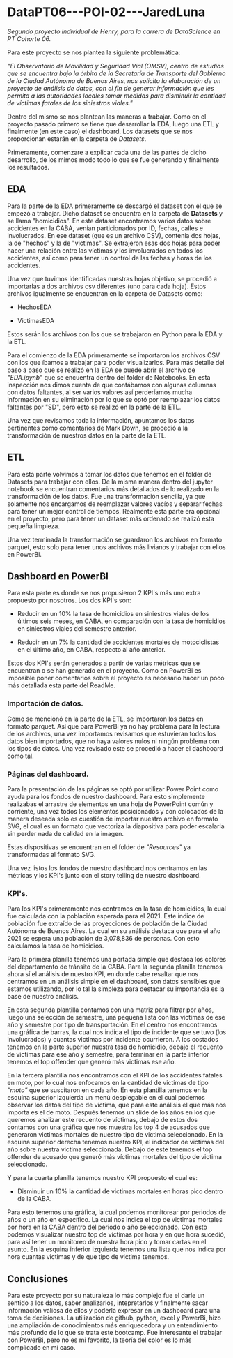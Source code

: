 # DataPT06---POI-02---JaredLuna
*Segundo proyecto individual de Henry, para la carrera de DataScience en PT Cohorte 06.*

Para este proyecto se nos plantea la siguiente problemática:

*"El Observatorio de Movilidad y Seguridad Vial (OMSV), centro de estudios que se encuentra bajo la órbita de la Secretaría de Transporte del Gobierno de la Ciudad Autónoma de Buenos Aires, nos solicita la elaboración de un proyecto de análisis de datos, con el fin de generar información que les permita a las autoridades locales tomar medidas para disminuir la cantidad de víctimas fatales de los siniestros viales."*

Dentro del mismo se nos plantean las maneras a trabajar. Como en el proyecto pasado primero se tiene que desarrollar la EDA, luego una ETL y finalmente (en este caso) el dashboard. Los datasets que se nos proporcionan estarán en la carpeta de *Datasets*.

Primeramente, comenzare a explicar cada una de las partes de dicho desarrollo, de los mimos modo todo lo que se fue generando y finalmente los resultados.

## EDA

Para la parte de la EDA primeramente se descargó el dataset con el que se empezó a trabajar. Dicho dataset se encuentra en la carpeta de **Datasets** y se llama "homicidios". En este dataset encontramos varios datos sobre accidentes en la CABA, venían particionados por ID, fechas, calles e involucrados. En ese dataset (que es un archivo CSV), contenía dos hojas, la de "hechos" y la de "victimas". Se extrajeron esas dos hojas para poder hacer una relación entre las víctimas y los involucrados en todos los accidentes, así como para tener un control de las fechas y horas de los accidentes.

Una vez que tuvimos identificadas nuestras hojas objetivo, se procedió a importarlas a dos archivos csv diferentes (uno para cada hoja). Estos archivos igualmente se encuentran en la carpeta de Datasets como:

- HechosEDA

- VictimasEDA

Estos serán los archivos con los que se trabajaron en Python para la EDA y la ETL.

Para el comienzo de la EDA primeramente se importaron los archivos CSV con los que íbamos a trabajar para poder visualizarlos. Para más detalle del paso a paso que se realizó en la EDA se puede abrir el archivo de *"EDA.ipynb"* que se encuentra dentro del folder de Notebooks. En esta inspección nos dimos cuenta de que contábamos con algunas columnas con datos faltantes, al ser varios valores así perderíamos mucha información en su eliminación por lo que se optó por reemplazar los datos faltantes por "SD", pero esto se realizó en la parte de la ETL. 

Una vez que revisamos toda la información, apuntamos los datos pertinentes como comentarios de Mark Down, se procedió a la transformación de nuestros datos en la parte de la ETL.

## ETL

Para esta parte volvimos a tomar los datos que tenemos en el folder de Datasets para trabajar con ellos. De la misma manera dentro del jupyter notebook se encuentran comentarios más detallados de lo realizado en la transformación de los datos. Fue una transformación sencilla, ya que solamente nos encargamos de reemplazar valores vacíos y separar fechas para tener un mejor control de tiempos. Realmente esta parte era opcional en el proyecto, pero para tener un dataset más ordenado se realizó esta pequeña limpieza.

Una vez terminada la transformación se guardaron los archivos en formato parquet, esto solo para tener unos archivos más livianos y trabajar con ellos en PowerBi.


## Dashboard en PowerBI

Para esta parte es donde se nos propusieron 2 KPI's más uno extra propuesto por nosotros. Los dos KPI's son:

- Reducir en un 10% la tasa de homicidios en siniestros viales de los últimos seis meses, en CABA, en comparación con la tasa de homicidios en siniestros viales del semestre anterior.

- Reducir en un 7% la cantidad de accidentes mortales de motociclistas en el último año, en CABA, respecto al año anterior.

Estos dos KPI's serán generados a partir de varias métricas que se encuentran o se han generado en el proyecto. Como en PowerBi es imposible poner comentarios sobre el proyecto es necesario hacer un poco más detallada esta parte del ReadMe.

### Importación de datos.

Como se mencionó en la parte de la ETL, se importaron los datos en formato parquet. Así que para PowerBi ya no hay problema para la lectura de los archivos, una vez importamos revisamos que estuvieran todos los datos bien importados, que no haya valores nulos ni ningún problema con los tipos de datos. Una vez revisado este se procedió a hacer el dashboard como tal.

### Páginas del dashboard.

Para la presentación de las páginas se optó por utilizar Power Point como ayuda para los fondos de nuestro dashboard. Para esto simplemente realizabas el arrastre de elementos en una hoja de PowerPoint común y corriente, una vez todos los elementos posicionados y con colocados de la manera deseada solo es cuestión de importar nuestro archivo en formato SVG, el cual es un formato que vectoriza la diapositiva para poder escalarla sin perder nada de calidad en la imagen.

Estas dispositivas se encuentran en el folder de *"Resources"* ya transformadas al formato SVG. 

Una vez listos los fondos de nuestro dashboard nos centramos en las métricas y los KPI's junto con el story telling de nuestro dashboard.

### KPI's.

Para los KPI's primeramente nos centramos en la tasa de homicidios, la cual fue calculada con la población esperada para el 2021. Este índice de población fue extraído de las proyecciones de población de la Ciudad Autónoma de Buenos Aires. La cual en su análisis destaca que para el año 2021 se espera una población de 3,078,836 de personas. Con esto calculamos la tasa de homicidios.

Para la primera planilla tenemos una portada simple que destaca los colores del departamento de tránsito de la CABA. Para la segunda planilla tenemos ahora sí el análisis de nuestro KPI, en donde cabe resaltar que nos centramos en un análisis simple en el dashboard, son datos sensibles que estamos utilizando, por lo tal la simpleza para destacar su importancia es la base de nuestro análisis.

En esta segunda plantilla contamos con una matriz para filtrar por años, luego una selección de semestre, una pequeña lista con las victimas de ese año y semestre por tipo de transportación. En el centro nos encontramos una gráfica de barras, la cual nos indica el tipo de incidente que se tuvo (los involucrados) y cuantas victimas por incidente ocurrieron. A los costados tenemos en la parte superior nuestra tasa de homicidio, debajo el recuento de victimas para ese año y semestre, para terminar en la parte inferior tenemos el top offender que generó más victimas ese año. 

En la tercera plantilla nos encontramos con el KPI de los accidentes fatales en moto, por lo cual nos enfocamos en la cantidad de victimas de tipo *”moto”* que se suscitaron en cada año.  En esta plantilla tenemos en la esquina superior izquierda un menú desplegable en el cual podemos observar los datos del tipo de víctima, que para este análisis el que más nos importa es el de moto. Después tenemos un slide de los años en los que queremos analizar este recuento de víctimas, debajo de estos dos contamos con una gráfica que nos muestra los top 4 de acusados que generaron victimas mortales de nuestro tipo de victima seleccionado. En la esquina superior derecha tenemos nuestro KPI, el indicador de victimas del año sobre nuestra victima seleccionada. Debajo de este tenemos el top offender de acusado que generó más víctimas mortales del tipo de victima seleccionado. 

Y para la cuarta planilla tenemos nuestro KPI propuesto el cual es:

- Disminuir un 10% la cantidad de victimas mortales en horas pico dentro de la CABA.

Para esto tenemos una gráfica, la cual podemos monitorear por periodos de años o un año en específico. La cual nos indica el top de victimas mortales por hora en la CABA dentro del periodo o año seleccionado. Con esto podemos visualizar nuestro top de victimas por hora y en que hora sucedió, para así tener un monitoreo de nuestra hora pico y tomar cartas en el asunto. En la esquina inferior izquierda tenemos una lista que nos indica por hora cuantas victimas y de que tipo de victima tenemos.

## Conclusiones

Para este proyecto por su naturaleza lo más complejo fue el darle un sentido a los datos, saber analizarlos, intepretarlos y finalmente sacar información valiosa de ellos y poderla expresar en un dashboard para una toma de decisiones. La utilización de github, python, excel y PowerBi, hizo una ampliación de conocimientos más enriquecedora y un entendimiento más profundo de lo que se trata este bootcamp. Fue interesante el trabajar con PowerBi, pero no es mi favorito, la teoría del color es lo más complicado en mi caso.

